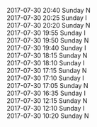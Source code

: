 2017-07-30 20:40 Sunday  N  
2017-07-30 20:25 Sunday  I  
2017-07-30 20:20 Sunday  N  
2017-07-30 19:55 Sunday  I  
2017-07-30 19:50 Sunday  N  
2017-07-30 19:40 Sunday  I  
2017-07-30 18:15 Sunday  N  
2017-07-30 18:10 Sunday  I  
2017-07-30 17:15 Sunday  N  
2017-07-30 17:10 Sunday  I  
2017-07-30 17:05 Sunday  N  
2017-07-30 16:35 Sunday  I  
2017-07-30 12:15 Sunday  N  
2017-07-30 12:10 Sunday  I  
2017-07-30 10:20 Sunday  N  
